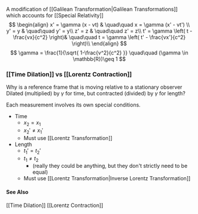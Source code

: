 A modification of [[Galilean Transformation|Galilean Transformations]] which accounts for [[Special Relativity]]
$$
\begin{align}
x' = \gamma (x - vt) & \quad\quad x = \gamma (x' - vt') \\
y' = y & \quad\quad y' = y\\
z' = z & \quad\quad z' = z\\
t' = \gamma \left( t - \frac{vx}{c^2} \right)& \quad\quad 
t = \gamma \left( t' - \frac{vx'}{c^2} \right)\\
\end{align}
$$
$$
\gamma = \frac{1}{\sqrt{ 1-\frac{v^2}{c^2} }} \quad\quad (\gamma \in \mathbb{R})\geq 1
$$

### [[Time Dilation]] vs [[Lorentz Contraction]]
Why is a reference frame that is moving relative to a stationary observer
Dilated (multiplied) by $\gamma$ for time, but contracted (divided) by $\gamma$ for length?

Each measurement involves its own special conditions.
* Time
	* $x_{2}=x_{1}$
	* $x_{2}' \not = x_{1}'$
	* Must use [[Lorentz Transformation]]
* Length
	* $t_{1}'=t_{2}'$
	* $t_{1} \not = t_{2}$  
		* (really they could be anything, but they don't strictly need to be equal)
	* Must use [[Lorentz Transformation|Inverse Lorentz Transformation]]
	
#### See Also
[[Time Dilation]]
[[Lorentz Contraction]]
